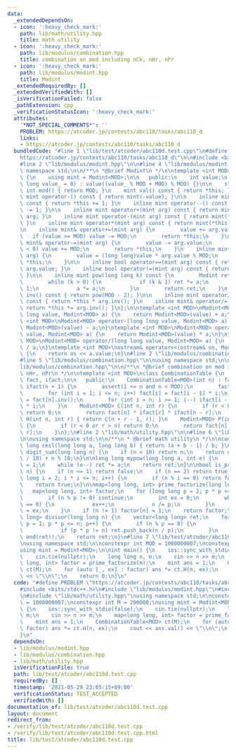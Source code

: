 ```yaml
---
data:
  _extendedDependsOn:
  - icon: ':heavy_check_mark:'
    path: lib/math/utility.hpp
    title: math utility
  - icon: ':heavy_check_mark:'
    path: lib/modulus/combination.hpp
    title: combination on mod including nCk, nHr, nPr
  - icon: ':heavy_check_mark:'
    path: lib/modulus/modint.hpp
    title: Modint
  _extendedRequiredBy: []
  _extendedVerifiedWith: []
  _isVerificationFailed: false
  _pathExtension: cpp
  _verificationStatusIcon: ':heavy_check_mark:'
  attributes:
    '*NOT_SPECIAL_COMMENTS*': ''
    PROBLEM: https://atcoder.jp/contests/abc110/tasks/abc110_d
    links:
    - https://atcoder.jp/contests/abc110/tasks/abc110_d
  bundledCode: "#line 1 \"lib/test/atcoder/abc110d.test.cpp\"\n#define PROBLEM \"\
    https://atcoder.jp/contests/abc110/tasks/abc110_d\"\n\n#include <bits/stdc++.h>\n\
    #line 2 \"lib/modulus/modint.hpp\"\n\n#line 4 \"lib/modulus/modint.hpp\"\n\nusing\
    \ namespace std;\n\n/**\n *@brief Modint\n */\n\ntemplate <int MOD>\nclass Modint\
    \ {\n    using mint = Modint<MOD>;\n\n   public:\n    int value;\n    Modint(long\
    \ long value_ = 0) : value((value_ % MOD + MOD) % MOD) {}\n\n    static constexpr\
    \ int mod() { return MOD; }\n    mint val() const { return *this; }\n\n    inline\
    \ mint operator-() const { return mint(-value); }\n\n    inline mint operator++()\
    \ const { return *this += 1; }\n    inline mint operator--() const { return *this\
    \ -= 1; }\n\n    inline mint operator+(mint arg) const { return mint(*this) +=\
    \ arg; }\n    inline mint operator-(mint arg) const { return mint(*this) -= arg;\
    \ }\n    inline mint operator*(mint arg) const { return mint(*this) *= arg; }\n\
    \n    inline mint& operator+=(mint arg) {\n        value += arg.value;\n     \
    \   if (value >= MOD) value -= MOD;\n        return *this;\n    }\n    inline\
    \ mint& operator-=(mint arg) {\n        value -= arg.value;\n        if (value\
    \ < 0) value += MOD;\n        return *this;\n    }\n    inline mint& operator*=(mint\
    \ arg) {\n        value = (long long)value * arg.value % MOD;\n        return\
    \ *this;\n    }\n\n    inline bool operator==(mint arg) const { return value ==\
    \ arg.value; }\n    inline bool operator!=(mint arg) const { return value != arg.value;\
    \ }\n\n    inline mint pow(long long k) const {\n        Modint ret = 1, a(*this);\n\
    \        while (k > 0) {\n            if (k & 1) ret *= a;\n            k >>=\
    \ 1;\n            a *= a;\n        }\n        return ret;\n    }\n    inline mint\
    \ inv() const { return pow(MOD - 2); }\n\n    inline mint operator/(mint arg)\
    \ const { return *this * arg.inv(); }\n    inline mint& operator/=(mint arg) {\
    \ return *this *= arg.inv(); }\n};\n\ntemplate <int MOD>\nModint<MOD> operator+(long\
    \ long value, Modint<MOD> a) {\n    return Modint<MOD>(value) + a;\n}\ntemplate\
    \ <int MOD>\nModint<MOD> operator-(long long value, Modint<MOD> a) {\n    return\
    \ Modint<MOD>(value) - a;\n}\ntemplate <int MOD>\nModint<MOD> operator*(long long\
    \ value, Modint<MOD> a) {\n    return Modint<MOD>(value) * a;\n}\ntemplate <int\
    \ MOD>\nModint<MOD> operator/(long long value, Modint<MOD> a) {\n    return Modint<MOD>(value)\
    \ / a;\n}\ntemplate <int MOD>\nostream& operator<<(ostream& os, Modint<MOD> a)\
    \ {\n    return os << a.value;\n}\n#line 2 \"lib/modulus/combination.hpp\"\n\n\
    #line 5 \"lib/modulus/combination.hpp\"\n\nusing namespace std;\n\n#line 9 \"\
    lib/modulus/combination.hpp\"\n\n/**\n *@brief combination on mod including nCk,\
    \ nHr, nPr\n */\n\ntemplate <int MOD>\nclass CombinationTable {\n    vector<Modint<MOD>>\
    \ fact, ifact;\n\n   public:\n    CombinationTable<MOD>(int n) : fact(n + 1),\
    \ ifact(n + 1) {\n        assert(1 <= n and n < MOD);\n        fact[0] = 1;\n\
    \        for (int i = 1; i <= n; i++) fact[i] = fact[i - 1] * i;\n        ifact[n]\
    \ = fact[n].inv();\n        for (int i = n; i >= 1; i--) ifact[i - 1] = ifact[i]\
    \ * i;\n    }\n    Modint<MOD> C(int n, int r) {\n        if (r < 0 or r > n)\
    \ return 0;\n        return fact[n] * ifact[r] * ifact[n - r];\n    }\n    Modint<MOD>\
    \ H(int n, int r) { return C(n + r - 1, r); }\n    Modint<MOD> P(int n, int r)\
    \ {\n        if (r < 0 or r > n) return 0;\n        return fact[n] * ifact[n -\
    \ r];\n    }\n};\n#line 2 \"lib/math/utility.hpp\"\n\n#line 6 \"lib/math/utility.hpp\"\
    \n\nusing namespace std;\n\n/**\n * @brief math utility\n */\n\nconstexpr long\
    \ long ceil(long long a, long long b) { return (a + b - 1) / b; }\n\nlong long\
    \ digit_sum(long long n) {\n    if (n < 10) return n;\n    return digit_sum(n\
    \ / 10) + n % 10;\n}\n\nlong long mypow(long long a, int e) {\n    long long ret\
    \ = 1;\n    while (e--) ret *= a;\n    return ret;\n}\n\nbool is_prime(long long\
    \ n) {\n    if (n <= 1) return false;\n    if (n == 2) return true;\n    for (long\
    \ long i = 2; i * i <= n; i++) {\n        if (n % i == 0) return false;\n    }\n\
    \    return true;\n}\n\nmap<long long, int> prime_factorize(long long n) {\n \
    \   map<long long, int> factor;\n    for (long long p = 2; p * p <= n; p++) {\n\
    \        if (n % p != 0) continue;\n        int ex = 0;\n        while (n % p\
    \ == 0) {\n            ex++;\n            n /= p;\n        }\n        factor[p]\
    \ = ex;\n    }\n    if (n != 1) factor[n] = 1;\n    return factor;\n}\n\nvector<long\
    \ long> divisor(long long n) {\n    vector<long long> ret;\n    for (long long\
    \ p = 1; p * p <= n; p++) {\n        if (n % p == 0) {\n            ret.push_back(p);\n\
    \            if (p * p != n) ret.push_back(n / p);\n        }\n    }\n    sort(begin(ret),\
    \ end(ret));\n    return ret;\n}\n#line 7 \"lib/test/atcoder/abc110d.test.cpp\"\
    \nusing namespace std;\n\nconstexpr int MOD = 1000000007;\nconstexpr int M = 200000;\n\
    using mint = Modint<MOD>;\n\nint main() {\n    ios::sync_with_stdio(false);\n\
    \    cin.tie(nullptr);\n    long long n, m;\n    cin >> n >> m;\n    map<long\
    \ long, int> factor = prime_factorize(m);\n    mint ans = 1;\n    CombinationTable<MOD>\
    \ ct(M);\n    for (auto [_, ex] : factor) ans *= ct.H(n, ex);\n    cout << ans.val()\
    \ << \"\\n\";\n    return 0;\n}\n"
  code: "#define PROBLEM \"https://atcoder.jp/contests/abc110/tasks/abc110_d\"\n\n\
    #include <bits/stdc++.h>\n#include \"lib/modulus/modint.hpp\"\n#include \"lib/modulus/combination.hpp\"\
    \n#include \"lib/math/utility.hpp\"\nusing namespace std;\n\nconstexpr int MOD\
    \ = 1000000007;\nconstexpr int M = 200000;\nusing mint = Modint<MOD>;\n\nint main()\
    \ {\n    ios::sync_with_stdio(false);\n    cin.tie(nullptr);\n    long long n,\
    \ m;\n    cin >> n >> m;\n    map<long long, int> factor = prime_factorize(m);\n\
    \    mint ans = 1;\n    CombinationTable<MOD> ct(M);\n    for (auto [_, ex] :\
    \ factor) ans *= ct.H(n, ex);\n    cout << ans.val() << \"\\n\";\n    return 0;\n\
    }\n"
  dependsOn:
  - lib/modulus/modint.hpp
  - lib/modulus/combination.hpp
  - lib/math/utility.hpp
  isVerificationFile: true
  path: lib/test/atcoder/abc110d.test.cpp
  requiredBy: []
  timestamp: '2021-05-29 23:05:15+09:00'
  verificationStatus: TEST_ACCEPTED
  verifiedWith: []
documentation_of: lib/test/atcoder/abc110d.test.cpp
layout: document
redirect_from:
- /verify/lib/test/atcoder/abc110d.test.cpp
- /verify/lib/test/atcoder/abc110d.test.cpp.html
title: lib/test/atcoder/abc110d.test.cpp
---
```

